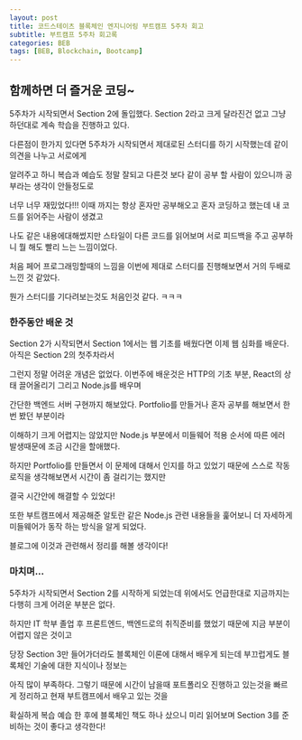 ```yaml
---
layout: post
title: 코드스테이츠 블록체인 엔지니어링 부트캠프 5주차 회고 
subtitle: 부트캠프 5주차 회고록 
categories: BEB
tags: [BEB, Blockchain, Bootcamp]
---
```


함께하면 더 즐거운 코딩~
------------

5주차가 시작되면서 Section 2에 돌입했다. Section 2라고 크게 달라진건 없고 그냥 하던대로 계속 학습을 진행하고 있다.

다른점이 한가지 있다면 5주차가 시작되면서 제대로된 스터디를 하기 시작했는데 같이 의견을 나누고 서로에게

알려주고 하니 복습과 예습도 정말 잘되고 다른것 보다 같이 공부 할 사람이 있으니까 공부라는 생각이 안들정도로

너무 너무 재밌었다!!! 이때 까지는 항상 혼자만 공부해오고 혼자 코딩하고 했는데 내 코드를 읽어주는 사람이 생겼고

나도 같은 내용에대해썼지만 스타일이 다른 코드를 읽어보며 서로 피드백을 주고 공부하니 뭘 해도 빨리 느는 느낌이었다.

처음 페어 프로그래밍할때의 느낌을 이번에 제대로 스터디를 진행해보면서 거의 두배로 느낀 것 같았다.

뭔가 스터디를 기다려보는것도 처음인것 같다. ㅋㅋㅋ

### 한주동안 배운 것 ###

Section 2가 시작되면서 Section 1에서는 웹 기초를 배웠다면 이제 웹 심화를 배운다. 아직은 Section 2의 첫주차라서

그런지 정말 어려운 개념은 없었다. 이번주에 배운것은 HTTP의 기초 부분, React의 상태 끌어올리기 그리고 Node.js를 배우며

간단한 백엔드 서버 구현까지 해보았다. Portfolio를 만들거나 혼자 공부를 해보면서 한번 봤던 부분이라

이해하기 크게 어렵지는 않았지만 Node.js 부분에서 미들웨어 적용 순서에 따른 에러 발생때문에 조금 시간을 할애했다.

하지만 Portfolio를 만들면서 이 문제에 대해서 인지를 하고 있었기 때문에 스스로 작동 로직을 생각해보면서 시간이 좀 걸리기는 했지만

결국 시간안에 해결할 수 있었다!

또한 부트캠프에서 제공해준 알토란 같은 Node.js 관련 내용들을 훑어보니 더 자세하게 미들웨어가 동작 하는 방식을 알게 되었다.

블로그에 이것과 관련해서 정리를 해볼 생각이다!

### 마치며... ###

5주차가 시작되면서 Section 2를 시작하게 되었는데 위에서도 언급한대로 지금까지는 다행히 크게 어려운 부분은 없다.

하지만 IT 학부 졸업 후 프론트엔드, 백엔드로의 취직준비를 했었기 때문에 지금 부분이 어렵지 않은 것이고

당장 Section 3만 들어가더라도 블록체인 이론에 대해서 배우게 되는데 부끄럽게도 블록체인 기술에 대한 지식이나 정보는

아직 많이 부족하다. 그렇기 때문에 시간이 남을때 포트폴리오 진행하고 있는것을 빠르게 정리하고 현재 부트캠프에서 배우고 있는 것을

확실하게 복습 예습 한 후에 블록체인 책도 하나 샀으니 미리 읽어보며 Section 3를 준비하는 것이 좋다고 생각한다!
